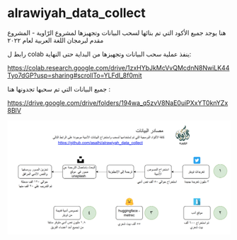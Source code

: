 # alrawiyah_data_collect
هنا يوجد جميع الأكود التي تم بنائها لسحب البيانات وتجهيزها لمشروع الرّاوية - المشروع مقدم لبرمجان اللغة العربية لعام ٢٠٢٢


رابط ل colab ينفذ عملية سحب البيانات وتجهيزها من البداية حتى النهاية:

https://colab.research.google.com/drive/1zxHYbJkMcVvQMcdnN8NwiLK44Tyo7dGP?usp=sharing#scrollTo=YLFdI_8f0mit

جميع البيانات التي تم سحبها تجدونها هنا :

https://drive.google.com/drive/folders/194wa_q5zvV8NaE0uiPXxYT0knYZx8BlV




![Alt text](https://raw.githubusercontent.com/asalhi/alrawiyah_data_collect/main/barmajan_data2.png?raw=true "Title")
